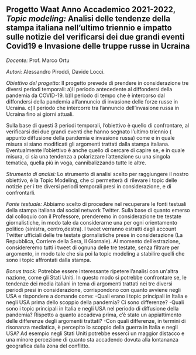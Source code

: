 ## **Progetto Waat Anno Accademico 2021-2022**, _Topic modeling:_ Analisi delle tendenze della stampa italiana nell’ultimo triennio e impatto sulle notizie del verificarsi dei due grandi eventi Covid19 e Invasione delle truppe russe in Ucraina

_Docente:_ Prof. Marco Ortu

_Autori:_ Alessandro Piroddi, Davide Locci.

_Obiettivo del progetto:_ Il progetto prevede di prendere in considerazione tre diversi periodi temporali:
a)Il periodo antecedente al diffondersi della pandemia da COVID-19.
b)Il periodo di tempo che è intercorso dal diffondersi della pandemia all’annuncio di invasione delle forze
russe in Ucraina.
c)Il periodo che intercorre tra l’annuncio dell’invasione russa in Ucraina fino ai giorni attuali.

Sulla base di questi 3 periodi temporali, l’obiettivo è quello di confrontare, al verificarsi dei due grandi eventi che hanno segnato l’ultimo triennio ( appunto diffusione della pandemia e invasione russa) come e in quale misura si siano modificati gli argomenti trattati dalla stampa italiana. Eventualmente l’obiettivo è anche quello di cercare di capire se, e in quale misura, ci sia una tendenza a polarizzare l’attenzione su una singola tematica, quella più in voga, cannibalizzando tutte le altre.

_Strumento di analisi:_ Lo strumento di analisi scelto per raggiungere il nostro obiettivo, è la Topic Modeling, che ci permetterà di rilevare i topic delle notizie per i tre diversi periodi temporali presi in considerazione, e di confrontarli.

_Fonte testuale:_ Abbiamo scelto di procedere nel recuperare le fonti testuali della stampa italiana dal social network Twitter. Sulla base di quanto emerso dal colloquio con il Professore, prenderemo in considerazione tre testate giornalistiche, in modo tale da considerarne una per ogni orientamento politico (sinistra, centro,destra).
I tweet verranno estratti dagli account Twitter ufficiali delle tre testate giornalistiche prese in considerazione (La Repubblica, Corriere della Sera, Il Giornale). Al momento dell’estrazione, considereremo tutti i tweet di ognuna delle tre testate, senza filtrare per argomento, in modo tale che sia poi la topic modeling a stabilire quelli che sono i topic affrontati dalla stampa.

_Bonus track:_ Potrebbe essere interessante ripetere l’analisi con un'altra nazione, come gli Stati Uniti. In questo modo si potrebbe confrontare se, le tendenze dei media italiani in tema di argomenti trattati nei tre diversi periodi presi in considerazione, corrispondono con quanto avviene negli USA e rispondere a domande come:
-Quali erano i topic principali in Italia e negli USA prima dello scoppio della pandemia? Ci sono differenze?
-Quali sono i topic principali in Italia e negli USA nel periodo di diffusione della pandemia? Rispetto a quanto accadeva prima, c’è stato un appiattimento delle differenze degli argomenti trattati?
-Con quali differenze, in termini di risonanza mediatica, è percepito lo scoppio della guerra in Italia e negli USA? Ad esempio negli Stati Uniti potrebbe esserci un maggior distacco e una minore percezione di quanto sta accadendo dovuta alla lontananza geografica dalla zona del conflitto.
